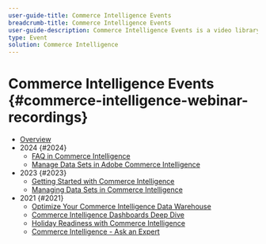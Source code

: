 ```yaml
---
user-guide-title: Commerce Intelligence Events
breadcrumb-title: Commerce Intelligence Events
user-guide-description: Commerce Intelligence Events is a video library where experts and peers have shared their thoughts and ideas on Adobe Commerce Intelligence.
type: Event
solution: Commerce Intelligence
---
```


# Commerce Intelligence Events  {#commerce-intelligence-webinar-recordings}

+ [Overview](overview.md)
+ 2024 {#2024}
  + [FAQ in Commerce Intelligence](2024/faq-in-commerce-intelligence.md)
  + [Manage Data Sets in Adobe Commerce Intelligence](2024/manage-data-sets-adobe-commerce.md)
+ 2023 {#2023}
  + [Getting Started with Commerce Intelligence](2023/getting-started.md)
  + [Managing Data Sets in Commerce Intelligence](2023/manage-data-sets.md)
+ 2021 {#2021}
  + [Optimize Your Commerce Intelligence Data Warehouse](2021-22/optimize-data-warehouse.md)
  + [Commerce Intelligence Dashboards Deep Dive](2021-22/dashboards-deep-dive.md)
  + [Holiday Readiness with Commerce Intelligence](2021-22/holiday-readiness.md)
  + [Commerce Intelligence - Ask an Expert](2021-22/ask-expert.md)
  
<!--+ Commerce Events {#commerce-events}
  + [Overview](commerce-events/overview.md)
  + 2022 {#2022}
    + [Top Tips and Tricks for Adobe Campaign Standard](customer-journeys/2022/tips-and-tricks.md)
    + [Develop and customize data models in Adobe [!DNL Campaign Classic]](customer-journeys/2022/data-models.md)

+ Data and insights {#commerce-release-updates}
  + [Overview](commerce-release-updates/overview.md)
  + 2022 {#2022}
    + [Innovations and trends](data-and-insights/2022/innovations.md)
    + [Sensei and Analysis Workspace](data-and-insights/2022/sensei.md)
    + [Personalize and automate with Adobe Target](data-and-insights/2022/personalize.md)
    + [Analytics and Target applications for Mobile and Apps](data-and-insights/2022/mobile-and-apps.md)
    + [Cross Device Analytics and Customer Journey Analytics](data-and-insights/2022/cross-device-analytics.md) -->